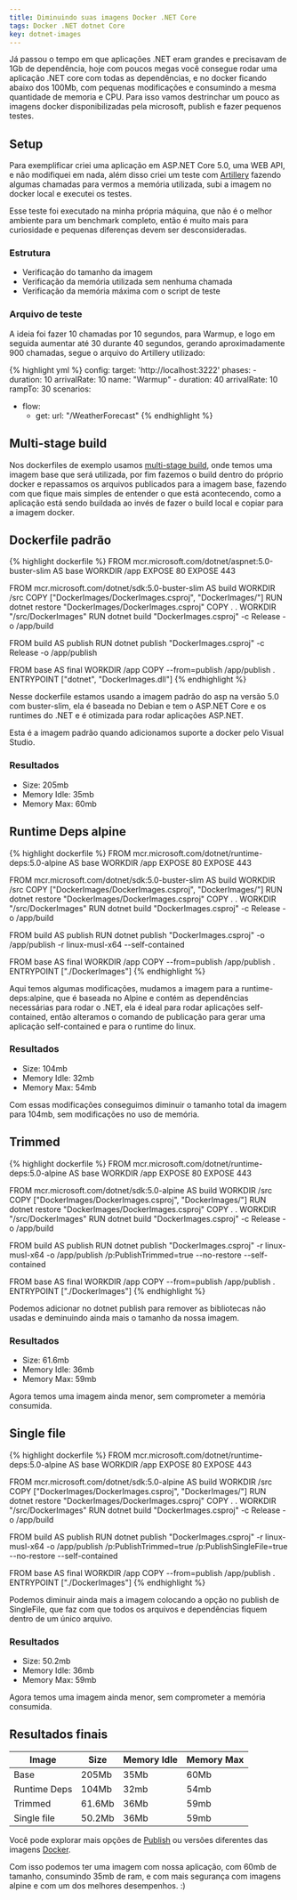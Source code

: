 ```yaml
---
title: Diminuindo suas imagens Docker .NET Core
tags: Docker .NET dotnet Core
key: dotnet-images
---
```


Já passou o tempo em que aplicações .NET eram grandes e precisavam de 1Gb de dependência, hoje com poucos megas você consegue rodar uma aplicação .NET core com todas as dependências, e no docker ficando abaixo dos 100Mb, com pequenas modificações e consumindo a mesma quantidade de memoria e CPU. Para isso vamos destrinchar um pouco as imagens docker disponibilizadas pela microsoft, publish e fazer pequenos testes.

## Setup

Para exemplificar criei uma aplicação em ASP.NET Core 5.0, uma WEB API, e não modifiquei em nada, além disso criei um teste com [Artillery](artillery.io) fazendo algumas chamadas para vermos a memória utilizada, subi a imagem no docker local e executei os testes.

Esse teste foi executado na minha própria máquina, que não é o melhor ambiente para um benchmark completo, então é muito mais para curiosidade e pequenas diferenças devem ser desconsideradas.

### Estrutura

- Verificação do tamanho da imagem
- Verificação da memória utilizada sem nenhuma chamada
- Verificação da memória máxima com o script de teste

### Arquivo de teste

A ideia foi fazer 10 chamadas por 10 segundos, para Warmup, e logo em seguida aumentar até 30 durante 40 segundos, gerando aproximadamente 900 chamadas, segue o arquivo do Artillery utilizado:

{% highlight yml %}
config:
  target: 'http://localhost:3222'
  phases:
    - duration: 10
      arrivalRate: 10
      name: "Warmup"
    - duration: 40
      arrivalRate: 10
      rampTo: 30
scenarios:
  - flow:
    - get:
        url: "/WeatherForecast"
{% endhighlight %}

## Multi-stage build

Nos dockerfiles de exemplo usamos [multi-stage build](https://docs.docker.com/develop/develop-images/multistage-build/), onde temos uma imagem base que será utilizada, por fim fazemos o build dentro do próprio docker e repassamos os arquivos publicados para a imagem base, fazendo com que fique mais simples de entender o que está acontecendo, como a aplicação está sendo buildada ao invés de fazer o build local e copiar para a imagem docker.

## Dockerfile padrão

{% highlight dockerfile %}
FROM mcr.microsoft.com/dotnet/aspnet:5.0-buster-slim AS base
WORKDIR /app
EXPOSE 80
EXPOSE 443

FROM mcr.microsoft.com/dotnet/sdk:5.0-buster-slim AS build
WORKDIR /src
COPY ["DockerImages/DockerImages.csproj", "DockerImages/"]
RUN dotnet restore "DockerImages/DockerImages.csproj"
COPY . .
WORKDIR "/src/DockerImages"
RUN dotnet build "DockerImages.csproj" -c Release -o /app/build

FROM build AS publish
RUN dotnet publish "DockerImages.csproj" -c Release -o /app/publish

FROM base AS final
WORKDIR /app
COPY --from=publish /app/publish .
ENTRYPOINT ["dotnet", "DockerImages.dll"]
{% endhighlight %}

Nesse dockerfile estamos usando a imagem padrão do asp na versão 5.0 com buster-slim, ela é baseada no Debian e tem o ASP.NET Core e os runtimes do .NET e é otimizada para rodar aplicações ASP.NET.

Esta é a imagem padrão quando adicionamos suporte a docker pelo Visual Studio.

### Resultados

- Size: 205mb
- Memory Idle: 35mb
- Memory Max: 60mb

## Runtime Deps alpine

{% highlight dockerfile %}
FROM mcr.microsoft.com/dotnet/runtime-deps:5.0-alpine AS base
WORKDIR /app
EXPOSE 80
EXPOSE 443

FROM mcr.microsoft.com/dotnet/sdk:5.0-buster-slim AS build
WORKDIR /src
COPY ["DockerImages/DockerImages.csproj", "DockerImages/"]
RUN dotnet restore "DockerImages/DockerImages.csproj"
COPY . .
WORKDIR "/src/DockerImages"
RUN dotnet build "DockerImages.csproj" -c Release -o /app/build

FROM build AS publish
RUN dotnet publish "DockerImages.csproj" -o /app/publish -r linux-musl-x64 --self-contained

FROM base AS final
WORKDIR /app
COPY --from=publish /app/publish .
ENTRYPOINT ["./DockerImages"]
{% endhighlight %}

Aqui temos algumas modificações, mudamos a imagem para a runtime-deps:alpine, que é baseada no Alpine e contém as dependências necessárias para rodar o .NET, ela é ideal para rodar aplicações self-contained, então alteramos o comando de publicação para gerar uma aplicação self-contained e para o runtime do linux.

### Resultados

- Size: 104mb
- Memory Idle: 32mb
- Memory Max: 54mb

Com essas modificações conseguimos diminuir o tamanho total da imagem para 104mb, sem modificações no uso de memória.

## Trimmed

{% highlight dockerfile %}
FROM mcr.microsoft.com/dotnet/runtime-deps:5.0-alpine AS base
WORKDIR /app
EXPOSE 80
EXPOSE 443

FROM mcr.microsoft.com/dotnet/sdk:5.0-alpine AS build
WORKDIR /src
COPY ["DockerImages/DockerImages.csproj", "DockerImages/"]
RUN dotnet restore "DockerImages/DockerImages.csproj"
COPY . .
WORKDIR "/src/DockerImages"
RUN dotnet build "DockerImages.csproj" -c Release -o /app/build

FROM build AS publish
RUN dotnet publish "DockerImages.csproj" -r linux-musl-x64 -o /app/publish /p:PublishTrimmed=true --no-restore --self-contained

FROM base AS final
WORKDIR /app
COPY --from=publish /app/publish .
ENTRYPOINT ["./DockerImages"]
{% endhighlight %}

Podemos adicionar no dotnet publish para remover as bibliotecas não usadas e deminuindo ainda mais o tamanho da nossa imagem.

### Resultados

- Size: 61.6mb
- Memory Idle: 36mb
- Memory Max: 59mb

Agora temos uma imagem ainda menor, sem comprometer a memória consumida.

## Single file

{% highlight dockerfile %}
FROM mcr.microsoft.com/dotnet/runtime-deps:5.0-alpine AS base
WORKDIR /app
EXPOSE 80
EXPOSE 443

FROM mcr.microsoft.com/dotnet/sdk:5.0-alpine AS build
WORKDIR /src
COPY ["DockerImages/DockerImages.csproj", "DockerImages/"]
RUN dotnet restore "DockerImages/DockerImages.csproj"
COPY . .
WORKDIR "/src/DockerImages"
RUN dotnet build "DockerImages.csproj" -c Release -o /app/build

FROM build AS publish
RUN dotnet publish "DockerImages.csproj" -r linux-musl-x64 -o /app/publish /p:PublishTrimmed=true /p:PublishSingleFile=true --no-restore --self-contained

FROM base AS final
WORKDIR /app
COPY --from=publish /app/publish .
ENTRYPOINT ["./DockerImages"]
{% endhighlight %}

Podemos diminuir ainda mais a imagem colocando a opção no publish de SingleFile, que faz com que todos os arquivos e dependências fiquem dentro de um único arquivo.

### Resultados

- Size: 50.2mb
- Memory Idle: 36mb
- Memory Max: 59mb

Agora temos uma imagem ainda menor, sem comprometer a memória consumida.

## Resultados finais

| Image  | Size  | Memory Idle  | Memory Max |
|---|---|---|---|
|Base|205Mb|35Mb|60Mb|
|Runtime Deps|104Mb|32mb|54mb|
|Trimmed|61.6Mb|36Mb|59mb|
|Single file|50.2Mb|36Mb|59mb|

Você pode explorar mais opções de [Publish](https://docs.microsoft.com/pt-br/dotnet/core/tools/dotnet-publish) ou versões diferentes das imagens [Docker](https://github.com/dotnet/dotnet-docker).

Com isso podemos ter uma imagem com nossa aplicação, com 60mb de tamanho, consumindo 35mb de ram, e com mais segurança com imagens alpine e com um dos melhores desempenhos. :)